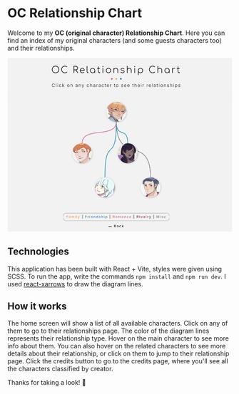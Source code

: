# OC Relationship Chart

Welcome to my **OC (original character) Relationship Chart**. Here you can find an index of my original characters (and some guests characters too) and their relationships.

![Screenshot of the application](/public/screenshot.png)

## Technologies
This application has been built with React + Vite, styles were given using SCSS. To run the app, write the commands `npm install` and `npm run dev`. I used [react-xarrows](https://www.npmjs.com/package/react-xarrows?activeTab=readme) to draw the diagram lines.

## How it works
The home screen will show a list of all available characters. Click on any of them to go to their relationships page. The color of the diagram lines represents their relationship type. Hover on the main character to see more info about them. You can also hover on the related characters to see more details about their relationship, or click on them to jump to their relationship page. Click the credits button to go to the credits page, where you'll see all the characters classified by creator.

Thanks for taking a look! :white_heart:
